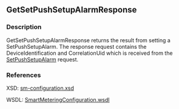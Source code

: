 ## GetSetPushSetupAlarmResponse

### Description
GetSetPushSetupAlarmResponse returns the result from setting a SetPushSetupAlarm. The response request contains the DeviceIdentification and CorrelationUid which is received from the [SetPushSetupAlarm](SetPushSetupAlarm.md) request.

### References

XSD: [sm-configuration.xsd](https://github.com/OSGP/Platform/blob/development/osgp-adapter-ws-smartmetering/src/main/webapp/WEB-INF/wsdl/smartmetering/schemas/sm-configuration.xsd)

WSDL: [SmartMeteringConfiguration.wsdl](https://github.com/OSGP/Platform/blob/development/osgp-adapter-ws-smartmetering/src/main/webapp/WEB-INF/wsdl/smartmetering/SmartMeteringConfiguration.wsdl)

